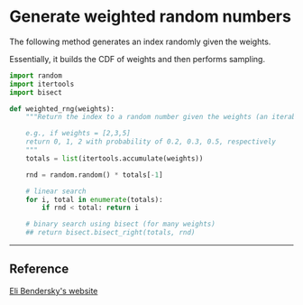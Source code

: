 # Generate weighted random numbers

The following method generates an index randomly given the weights. 

Essentially, it builds the CDF of weights and then performs sampling.

```python
import random
import itertools
import bisect

def weighted_rng(weights):
    """Return the index to a random number given the weights (an iterable)

    e.g., if weights = [2,3,5]
    return 0, 1, 2 with probability of 0.2, 0.3, 0.5, respectively
    """
    totals = list(itertools.accumulate(weights))

    rnd = random.random() * totals[-1]

    # linear search
    for i, total in enumerate(totals):
        if rnd < total: return i

    # binary search using bisect (for many weights)
    ## return bisect.bisect_right(totals, rnd)
```

---
## Reference
[Eli Bendersky's website](https://eli.thegreenplace.net/2010/01/22/weighted-random-generation-in-python)
